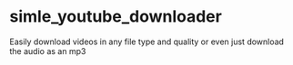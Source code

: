 # simle_youtube_downloader
Easily download videos in any file type and quality or even just download the audio as an mp3
